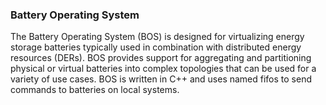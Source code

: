 ### Battery Operating System 

The Battery Operating System (BOS) is designed for virtualizing energy storage batteries typically used in combination with distributed energy resources (DERs). BOS provides support for aggregating and partitioning physical or virtual batteries into complex topologies that can be used for a variety of use cases. BOS is written in C++ and uses named fifos to send commands to batteries on local systems.
